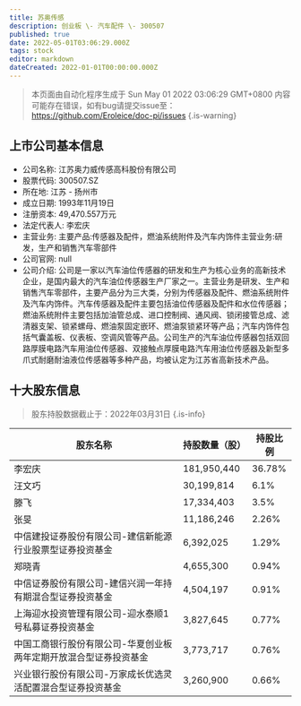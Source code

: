 ```yaml
---
title: 苏奥传感
description: 创业板 \- 汽车配件 \- 300507
published: true
date: 2022-05-01T03:06:29.000Z
tags: stock
editor: markdown
dateCreated: 2022-01-01T00:00:00.000Z
---
```


> 本页面由自动化程序生成于 Sun May 01 2022 03:06:29 GMT+0800
> 内容可能存在错误，如有bug请提交issue至：https://github.com/Eroleice/doc-pi/issues
{.is-warning}

## 上市公司基本信息
- 公司名称: 江苏奥力威传感高科股份有限公司
- 股票代码: 300507.SZ
- 所在地: 江苏 - 扬州市
- 成立日期: 1993年11月19日
- 注册资本: 49,470.557万元
- 法定代表人: 李宏庆
- 主营业务: 主要产品:传感器及配件，燃油系统附件及汽车内饰件主营业务:研发，生产和销售汽车零部件
- 公司官网: null
- 公司介绍: 公司是一家以汽车油位传感器的研发和生产为核心业务的高新技术企业，是国内最大的汽车油位传感器生产厂家之一。主营业务是研发、生产和销售汽车零部件，主要产品分为三大类，分别为传感器及配件、燃油系统附件及汽车内饰件。汽车传感器及配件主要包括油位传感器及配件和水位传感器；燃油系统附件主要包括加油管总成、进口控制阀、通风阀、锁闭接管总成、滤清器支架、锁紧螺母、燃油泵固定嵌环、燃油泵锁紧环等产品；汽车内饰件包括气囊盖板、仪表板、空调风管等产品。公司生产的汽车油位传感器包括双回路厚膜电路汽车用油位传感器、双接触点厚膜电路汽车用油位传感器及新型多爪式耐磨耐油液位传感器等多种产品，均被认定为江苏省高新技术产品。


## 十大股东信息
> 股东持股数据截止于：2022年03月31日
{.is-info}

| 股东名称 | 持股数量（股） | 持股比例 |
| --- | --- | --- |
| 李宏庆 | 181,950,440 | 36.78% |
| 汪文巧 | 30,199,814 | 6.1% |
| 滕飞 | 17,334,403 | 3.5% |
| 张旻 | 11,186,246 | 2.26% |
| 中信建投证券股份有限公司-建信新能源行业股票型证券投资基金 | 6,392,025 | 1.29% |
| 郑晓青 | 4,655,300 | 0.94% |
| 中信证券股份有限公司-建信兴润一年持有期混合型证券投资基金 | 4,504,197 | 0.91% |
| 上海迎水投资管理有限公司-迎水泰顺1号私募证券投资基金 | 3,827,645 | 0.77% |
| 中国工商银行股份有限公司-华夏创业板两年定期开放混合型证券投资基金 | 3,773,717 | 0.76% |
| 兴业银行股份有限公司-万家成长优选灵活配置混合型证券投资基金 | 3,260,900 | 0.66% |




